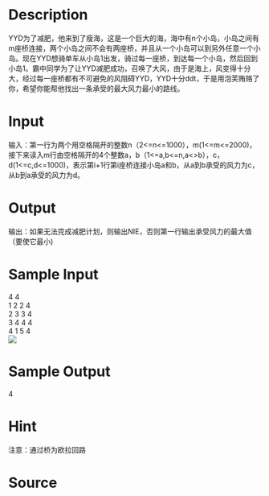 
# Description

<div class="content"><p>YYD为了减肥，他来到了瘦海，这是一个巨大的海，海中有n个小岛，小岛之间有m座桥连接，两个小岛之间不会有两座桥，并且从一个小岛可以到另外任意一个小岛。现在YYD想骑单车从小岛1出发，骑过每一座桥，到达每一个小岛，然后回到小岛1。霸中同学为了让YYD减肥成功，召唤了大风，由于是海上，风变得十分大，经过每一座桥都有不可避免的风阻碍YYD，YYD十分ddt，于是用泡芙贿赂了你，希望你能帮他找出一条承受的最大风力最小的路线。</p></div>

# Input

<div class="content"><p>输入：第一行为两个用空格隔开的整数n（2&lt;=n&lt;=1000），m(1&lt;=m&lt;=2000)，接下来读入m行由空格隔开的4个整数a，b（1&lt;=a,b&lt;=n,a&lt;&gt;b），c，d(1&lt;=c,d&lt;=1000)，表示第i+1行第i座桥连接小岛a和b，从a到b承受的风力为c，从b到a承受的风力为d。</p></div>

# Output

<div class="content"><p>输出：如果无法完成减肥计划，则输出NIE，否则第一行输出承受风力的最大值（要使它最小)</p></div>

# Sample Input

<div class="content"><span class="sampledata">4 4<br/>
1 2 2 4<br/>
2 3 3 4<br/>
3 4 4 4<br/>
4 1 5 4<br/>
<img border="0" src="/source/bzoj/2095/img/aHR0cHM6Ly9seWRzeS5jb20vSnVkZ2VPbmxpbmUvaW1hZ2VzLzIwOTUuanBn.jpg"/></span></div>

# Sample Output

<div class="content"><span class="sampledata">4<br/>
</span></div>

# Hint

<div class="content"><p></p><p>注意：通过桥为欧拉回路</p><p></p></div>

# Source

<div class="content"><p><a href="problemset.php?search="></a></p></div>

